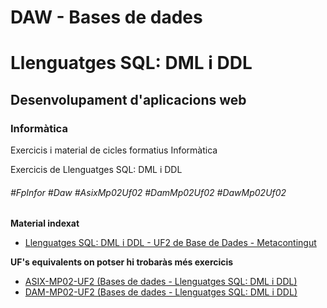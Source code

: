 # DAW - Bases de dades
# Llenguatges SQL: DML i DDL
## Desenvolupament d'aplicacions web
### Informàtica

Exercicis i material de cicles formatius Informàtica

Exercicis de Llenguatges SQL: DML i DDL

###### #FpInfor #Daw #AsixMp02Uf02 #DamMp02Uf02 #DawMp02Uf02

**Material indexat**
* [Llenguatges SQL: DML i DDL - UF2 de Base de Dades - Metacontingut](/DAW/DAW-MP02/DAW-MP02-UF2/llenguatges-sql-dml-i-ddl-uf2-de-base-de-dades-metacontingut/readme.md)

**UF's equivalents on potser hi trobaràs més exercicis**
* [ASIX-MP02-UF2 (Bases de dades - Llenguatges SQL: DML i DDL)](/ASIX/ASIX-MP02/ASIX-MP02-UF2)
* [DAM-MP02-UF2 (Bases de dades - Llenguatges SQL: DML i DDL)](/DAM/DAM-MP02/DAM-MP02-UF2)
